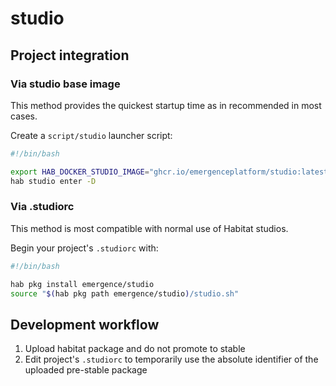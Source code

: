 # studio

## Project integration

### Via studio base image

This method provides the quickest startup time as in recommended in most cases.

Create a `script/studio` launcher script:

```bash
#!/bin/bash

export HAB_DOCKER_STUDIO_IMAGE="ghcr.io/emergenceplatform/studio:latest"
hab studio enter -D
```

### Via .studiorc

This method is most compatible with normal use of Habitat studios.

Begin your project's `.studiorc` with:

```bash
#!/bin/bash

hab pkg install emergence/studio
source "$(hab pkg path emergence/studio)/studio.sh"
```

## Development workflow

1. Upload habitat package and do not promote to stable
2. Edit project's `.studiorc` to temporarily use the absolute identifier of the uploaded pre-stable package
